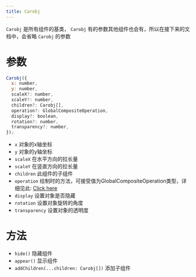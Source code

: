 ```yaml
---
title: Carobj
---
```


`Carobj` 是所有组件的基类， `Carobj` 有的参数其他组件也会有，所以在接下来的文档中，会省略 `Carobj` 的参数

# 参数

```javascript
Carobj({
  x: number,
  y: number,
  scaleX?: number,
  scaleY?: number,
  children?: Carobj[],
  operation?: GlobalCompositeOperation,
  display?: boolean,
  rotation?: number,
  transparency?: number,
});
```

- `x` 对象的x轴坐标
- `y` 对象的y轴坐标
- `scaleX` 在水平方向的拉长量
- `scaleY` 在竖直方向的拉长量
- `children` 此组件的子组件
- `operation` 绘制时的方法，可接受值为GlobalCompositeOperation类型，详细见此: [Click here](https://developer.mozilla.org/docs/Web/API/CanvasRenderingContext2D/globalCompositeOperation)
- `display` 设置对象是否隐藏
- `rotation` 设置对象旋转的角度
- `transparency` 设置对象的透明度

# 方法

- `hide()` 隐藏组件
- `appear()` 显示组件
- `addChildren(...children: Carobj[])` 添加子组件

